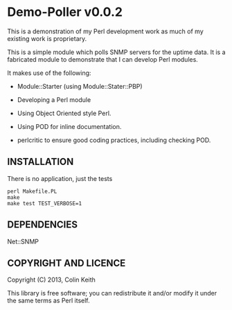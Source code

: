 Demo-Poller v0.0.2
===========

This is a demonstration of my Perl development work as much of my existing work
is proprietary.

This is a simple module which polls SNMP servers for the uptime data. It is a
fabricated module to demonstrate that I can develop Perl modules.

It makes use of the following:

* Module::Starter (using Module::Stater::PBP)

* Developing a Perl module

* Using Object Oriented style Perl.

* Using POD for inline documentation.

* perlcritic to ensure good coding practices, including checking POD.


INSTALLATION
------------

There is no application, just the tests

	perl Makefile.PL
	make
	make test TEST_VERBOSE=1


DEPENDENCIES
------------

Net::SNMP


COPYRIGHT AND LICENCE
---------------------

Copyright (C) 2013, Colin Keith

This library is free software; you can redistribute it and/or modify
it under the same terms as Perl itself.
